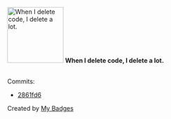 <img src="https://my-badges.github.io/my-badges/mass-delete-commit-10k.png" alt="When I delete code, I delete a lot." title="When I delete code, I delete a lot." width="128">
<strong>When I delete code, I delete a lot.</strong>
<br><br>

Commits:

- <a href="https://github.com/Emmyfrank/backend/commit/2861fd666936772ff89dafddd697b1b71e78f272">2861fd6</a>


Created by <a href="https://github.com/my-badges/my-badges">My Badges</a>